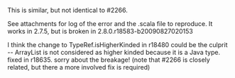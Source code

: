 This is similar, but not identical to #2266.

See attachments for log of the error and the .scala file to reproduce. It works in 2.7.5, but is broken in 2.8.0.r18583-b20090827020153

I think the change to TypeRef.isHigherKinded in r18480 could be the culprit -- ArrayList is not considered as higher kinded because it is a Java type.
fixed in r18635. sorry about the breakage!
(note that #2266 is closely related, but there a more involved fix is required)
